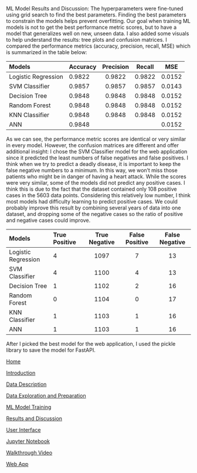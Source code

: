 ML Model Results and Discussion:
The hyperparameters were fine-tuned using grid search to find the best parameters.
Finding the best parameters to constrain the models helps prevent overfitting. Our goal
when training ML models is not to get the best performance metric scores, but to have a
model that generalizes well on new, unseen data. I also added some visuals to help
understand the results: tree plots and confusion matrices. I compared the performance
metrics (accuracy, precision, recall, MSE) which is summarized in the table below:

| Models | Accuracy | Precision | Recall | MSE |
| :----------- | :----- | :----: | :----: | :----: |
| Logistic Regression | 0.9822 | 0.9822 | 0.9822 |0.0152 |
| SVM Classifier | 0.9857 | 0.9857 | 0.9857 |0.0143|
| Decision Tree | 0.9848 | 0.9848 | 0.9848 |0.0152 |
| Random Forest | 0.9848 | 0.9848 | 0.9848 |0.0152 |
| KNN Classifier | 0.9848 | 0.9848 | 0.9848 |0.0152 |
| ANN | 0.9848 |  |  |0.0152 |

As we can see, the performance metric scores are identical or very similar in every
model. However, the confusion matrices are different and offer additional insight: I
chose the SVM Classifier model for the web application since it predicted the least
numbers of false negatives and false positives. I think when we try to predict a deadly
disease, it is important to keep the false negative numbers to a minimum. In this way,
we won’t miss those patients who might be in danger of having a heart attack.
While the scores were very similar, some of the models did not predict any positive
cases. I think this is due to the fact that the dataset contained only 108 positive cases in
the 5603 data points. Considering this relatively low number, I think most models had
difficulty learning to predict positive cases. We could probably improve this result by
combining several years of data into one dataset, and dropping some of the negative
cases so the ratio of positive and negative cases could improve.

| Models | True Positive | True Negative | False Positive | False Negative |
| :----------- | :----- | :----: | :----: | :----: |
| Logistic Regression | 4 | 1097 | 7 |13 |
| SVM Classifier | 4 | 1100 | 4 |13|
| Decision Tree | 1 | 1102 | 2 |16 |
| Random Forest | 0 | 1104 | 0 |17 |
| KNN Classifier | 1 |1103 | 1 |16 |
| ANN | 1 | 1103 | 1 |16 |

After I picked the best model for the web application, I used the pickle library to save the
model for FastAPI.

[Home](http://piringer.github.io/heartdisease/index)

[Introduction](http://piringer.github.io/heartdisease/intro)

[Data Description](http://piringer.github.io/heartdisease/Project.pdf)

[Data Exploration and Preparation](http://piringer.github.io/heartdisease/exploration)

[ML Model Training](http://piringer.github.io/heartdisease/models)

[Results and Discussion](http://piringer.github.io/heartdisease/results)

[User Interface](http://piringer.github.io/heartdisease/ui)

[Jupyter Notebook](https://github.com/piringer/heartdisease/blob/main/australian2.ipynb)

[Walkthrough Video](https://www.youtube.com/watch?v=18eQWJJu3tA)

[Web App](http://ec2-52-54-129-72.compute-1.amazonaws.com:8501/)




